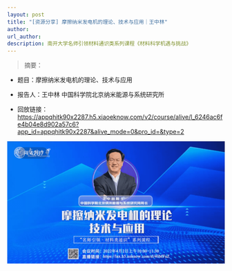 ```yaml
---
layout: post
title: "[资源分享] 摩擦纳米发电机的理论、技术与应用｜王中林"
author: 
url_author: 
description: 南开大学名师引领材料通识类系列课程《材料科学机遇与挑战》
---
```


> 摘要：

- 题目：摩擦纳米发电机的理论、技术与应用

- 报告人：王中林 中国科学院北京纳米能源与系统研究所

- 回放链接：https://appqhitk90x2287.h5.xiaoeknow.com/v2/course/alive/l_6246ac6fe4b04e8d902a57c6?app_id=appqhitk90x2287&alive_mode=0&pro_id=&type=2

<p style="text-align:center;" >
<img src="/lab_images/blogs/teng2.png" style=" width:600px;"><b></b>
</p>


